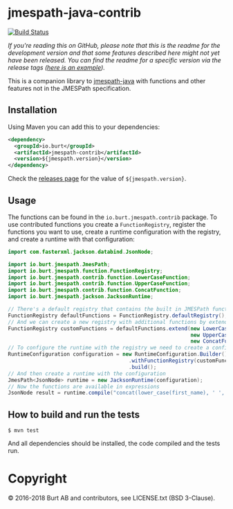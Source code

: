 # jmespath-java-contrib

[![Build Status](https://travis-ci.org/burtcorp/jmespath-java-contrib.png?branch=master)](https://travis-ci.org/burtcorp/jmespath-java-contrib)

_If you're reading this on GitHub, please note that this is the readme for the development version and that some features described here might not yet have been released. You can find the readme for a specific version via the release tags ([here is an example](https://github.com/burtcorp/jmespath-java-contrib/releases/tag/0.3.0-SNAPSHOT))._

This is a companion library to [jmespath-java](https://github.com/burtcorp/jmespath-java) with functions and other features not in the JMESPath specification.

## Installation

Using Maven you can add this to your dependencies:

```xml
<dependency>
  <groupId>io.burt</groupId>
  <artifactId>jmespath-contrib</artifactId>
  <version>${jmespath.version}</version>
</dependency>
```

Check the [releases page](https://github.com/burtcorp/jmespath-java-contrib/releases) for the value of `${jmespath.version}`.

## Usage

The functions can be found in the `io.burt.jmespath.contrib` package. To use contributed functions you create a `FunctionRegistry`, register the functions you want to use, create a runtime configuration with the registry, and create a runtime with that configuration:

```java
import com.fasterxml.jackson.databind.JsonNode;

import io.burt.jmespath.JmesPath;
import io.burt.jmespath.function.FunctionRegistry;
import io.burt.jmespath.contrib.function.LowerCaseFunction;
import io.burt.jmespath.contrib.function.UpperCaseFunction;
import io.burt.jmespath.contrib.function.ConcatFunction;
import io.burt.jmespath.jackson.JacksonRuntime;

// There's a default registry that contains the built in JMESPath functions
FunctionRegistry defaultFunctions = FunctionRegistry.defaultRegistry();
// And we can create a new registry with additional functions by extending it
FunctionRegistry customFunctions = defaultFunctions.extend(new LowerCaseFunction(),
                                                           new UpperCaseFunction(),
                                                           new ConcatFunction());
// To configure the runtime with the registry we need to create a configuration
RuntimeConfiguration configuration = new RuntimeConfiguration.Builder()
                                       .withFunctionRegistry(customFunctions)
                                       .build();
// And then create a runtime with the configuration
JmesPath<JsonNode> runtime = new JacksonRuntime(configuration);
// Now the functions are available in expressions
JsonNode result = runtime.compile("concat(lower_case(first_name), ' ', upper_case(last_name))").search(input);
```

## How to build and run the tests

```
$ mvn test
```

And all dependencies should be installed, the code compiled and the tests run.

# Copyright

© 2016-2018 Burt AB and contributors, see LICENSE.txt (BSD 3-Clause).
